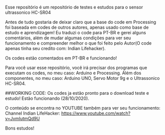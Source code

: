 Esse repositório é um repositório de testes e estudos para o sensor ultrassonico HC-SR04

Antes de tudo gostaria de deixar claro que a base do code em Processing foi baseada em codes de outros autores, apenas usado
como base de estudo e aprendizagem! Eu traduzi o code para PT-BR e gerei alguns comentários, além de mudar algumas condições para
ver seu funcionamento e compreender melhor o que foi feito pelo Autor(O code apenas tinha seu credito com: Indian Lifehacker).

Os codes estão comentados em PT-BR e funcionando!

Para você usar esse repositório, você irá precisar dos programas que executam os codes, no meu caso: Arduino e Processing.
Além dos componentes, no meu caso: Arduino UNO, Servo Motor 9g e o Ultrassonico HC-SR04.

##WORKING CODE:
Os codes ja estão pronto para o download teste e estudo! Estão funcionando (28/10/2020).

O conteúdo se encontra no YOUTUBE também para ver seu funcionamento:
Channel Indian LifeHacker:
https://www.youtube.com/watch?v=JvmIutmQd9U

Bons estudos!
